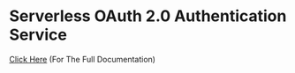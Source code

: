 # Serverless OAuth 2.0 Authentication Service

[Click Here](www.learnxops.com/project-a-serverless-oauth-2-0-authentication-service-built-with-node-js-express-and-mongodb/) (For The Full Documentation)
